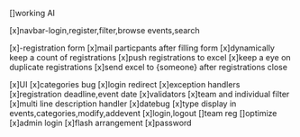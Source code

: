 
[]working AI

[x]navbar-login,register,filter,browse events,search

[x]-registration form 
      [x]mail particpants after filling form
      [x]dynamically keep a count of registrations
      [x]push registrations to excel
      [x]keep a eye on duplicate registrations
      [x]send excel to {someone} after registrations close
       
[x]UI 
[x]categories bug
[x]login redirect
[x]exception handlers
[x]registration deadline,event date
[x]validators
[x]team and individual filter
[x]multi line description handler
[x]datebug
[x]type display in events,categories,modify,addevent
[x]login,logout
[]team reg
[]optimize
[x]admin login
[x]flash arrangement
[x]password